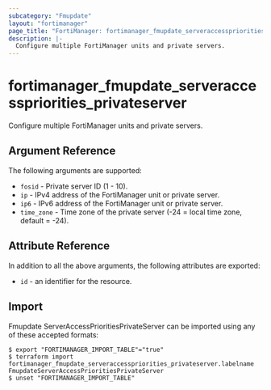 ```yaml
---
subcategory: "Fmupdate"
layout: "fortimanager"
page_title: "FortiManager: fortimanager_fmupdate_serveraccesspriorities_privateserver"
description: |-
  Configure multiple FortiManager units and private servers.
---
```


# fortimanager_fmupdate_serveraccesspriorities_privateserver
Configure multiple FortiManager units and private servers.

## Argument Reference


The following arguments are supported:


* `fosid` - Private server ID (1 - 10).
* `ip` - IPv4 address of the FortiManager unit or private server.
* `ip6` - IPv6 address of the FortiManager unit or private server.
* `time_zone` - Time zone of the private server (-24 = local time zone, default = -24).


## Attribute Reference

In addition to all the above arguments, the following attributes are exported:
* `id` - an identifier for the resource.

## Import

Fmupdate ServerAccessPrioritiesPrivateServer can be imported using any of these accepted formats:
```
$ export "FORTIMANAGER_IMPORT_TABLE"="true"
$ terraform import fortimanager_fmupdate_serveraccesspriorities_privateserver.labelname FmupdateServerAccessPrioritiesPrivateServer
$ unset "FORTIMANAGER_IMPORT_TABLE"
```

